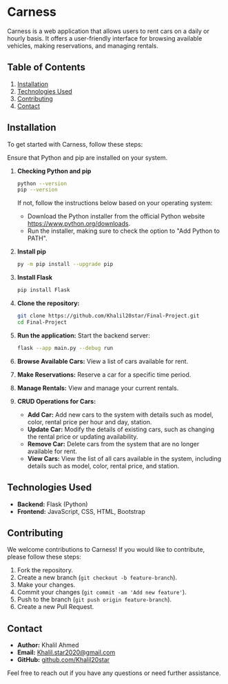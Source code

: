 # Carness

Carness is a web application that allows users to rent cars on a daily or hourly basis. It offers a user-friendly interface for browsing available vehicles, making reservations, and managing rentals.

## Table of Contents

1. [Installation](#installation)
3. [Technologies Used](#technologies-used)
4. [Contributing](#contributing)
5. [Contact](#contact)

## Installation

To get started with Carness, follow these steps:

Ensure that Python and pip are installed on your system. 

1. **Checking Python and pip**
    ```bash
    python --version
    pip --version
    ```
    If not, follow the instructions below based on your operating system:
    - Download the Python installer from the official Python website https://www.python.org/downloads.
    - Run the installer, making sure to check the option to "Add Python to PATH".

2. **Install pip**
    ```bash
    py -m pip install --upgrade pip
    ```
3. **Install Flask**
    ```bash
    pip install Flask
    ```
4. **Clone the repository:**
    ```bash
    git clone https://github.com/Khalil20star/Final-Project.git
    cd Final-Project
    ```

5. **Run the application:**
     Start the backend server:
      ```bash
      flask --app main.py --debug run
      ```

1. **Browse Available Cars:** View a list of cars available for rent.
2. **Make Reservations:** Reserve a car for a specific time period.
3. **Manage Rentals:** View and manage your current rentals.
4. **CRUD Operations for Cars:**
   - **Add Car:** Add new cars to the system with details such as model, color, rental price per hour and day, station.
   - **Update Car:** Modify the details of existing cars, such as changing the rental price or updating availability.
   - **Remove Car:** Delete cars from the system that are no longer available for rent.
   - **View Cars:** View the list of all cars available in the system, including details such as model, color, rental price, and station.


## Technologies Used

- **Backend:** Flask (Python)
- **Frontend:** JavaScript, CSS, HTML, Bootstrap

## Contributing

We welcome contributions to Carness! If you would like to contribute, please follow these steps:

1. Fork the repository.
2. Create a new branch (`git checkout -b feature-branch`).
3. Make your changes.
4. Commit your changes (`git commit -am 'Add new feature'`).
5. Push to the branch (`git push origin feature-branch`).
6. Create a new Pull Request.

## Contact

- **Author:** Khalil Ahmed
- **Email:** Khalil.star2020@gmail.com
- **GitHub:** [github.com/Khalil20star](https://github.com/Khalil20star)

Feel free to reach out if you have any questions or need further assistance.
